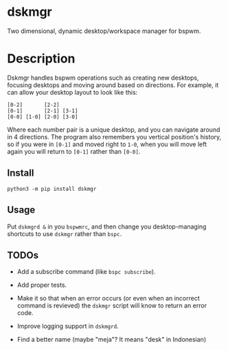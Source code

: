 # dskmgr

Two dimensional, dynamic desktop/workspace manager for bspwm.

# Description

Dskmgr handles bspwm operations such as creating new desktops, focusing desktops and moving around based on directions. For example, it can allow your desktop layout to look like this:

```
[0-2]       [2-2]
[0-1]       [2-1] [3-1]
[0-0] [1-0] [2-0] [3-0]
```

Where each number pair is a unique desktop, and you can navigate around in 4 directions. The program also remembers you vertical position's history, so if you were in `[0-1]` and moved right to `1-0`, when you will move left again you will return to `[0-1]` rather than `[0-0]`.

## Install

```
python3 -m pip install dskmgr
```

## Usage

Put `dskmgrd &` in you `bspwmrc`, and then change you desktop-managing shortcuts to use `dskmgr` rather than `bspc`.


## TODOs

* Add a subscribe command (like `bspc subscribe`).

* Add proper tests.

* Make it so that when an error occurs (or even when an incorrect command is revieved) the `dskmgr` script will know to return an error code.

* Improve logging support in `dskmgrd`.

* Find a better name (maybe "meja"? It means "desk" in Indonesian)